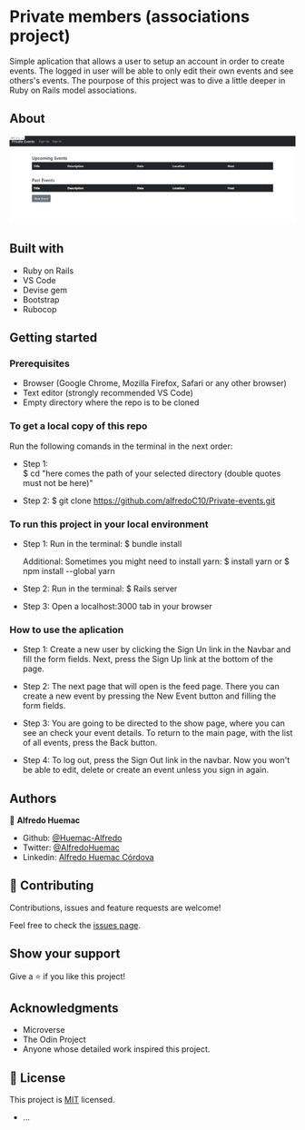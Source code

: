# Private members (associations project)
  Simple aplication that allows a user to setup an account in order to create events. The logged in user will be able to only edit their own events and see others's events. The pourpose of this project was to dive a little deeper in Ruby on Rails model associations. 
## About

![screenshot](https://github.com/alfredoC10/Private-events/blob/dev/sreenshot.PNG)

## Built with

- Ruby on Rails
- VS Code
- Devise gem
- Bootstrap
- Rubocop

## Getting started

### Prerequisites

- Browser (Google Chrome, Mozilla Firefox, Safari or any other browser)
- Text editor (strongly recommended VS Code)
- Empty directory where the repo is to be cloned

### To get a local copy of this repo

Run the following comands in the terminal in the next order:

- Step 1:  
  $ cd "here comes the path of your selected directory (double quotes must not be here)"

- Step 2:
  $ git clone https://github.com/alfredoC10/Private-events.git

### To run this project in your local environment

- Step 1:
  Run in the terminal:
  $ bundle install

  Additional:
  Sometimes you might need to install yarn:
  $ install yarn or
  $ npm install --global yarn

- Step 2:
  Run in the terminal:
  $ Rails server

- Step 3:
  Open a localhost:3000 tab in your browser

### How to use the aplication

- Step 1:
  Create a new user by clicking the Sign Un link in the Navbar and fill the form fields. Next, press the Sign Up link at the bottom of the page.

- Step 2:
  The next page that will open is the feed page. There you can create a new event by pressing the New Event button and filling the form fields.

- Step 3:
  You are going to be directed to the show page, where you can see an check your event details. To return to the main page, with the list of all events, press the Back button.

- Step 4:
  To log out, press the   Sign Out link in the navbar. Now you won't be able to edit, delete or create an event unless you sign in again.

## Authors

👤 **Alfredo Huemac**

- Github: [@Huemac-Alfredo](https://github.com/Huemac-Alfredo)
- Twitter: [@AlfredoHuemac](https://twitter.com/AlfredoHuemac)
- Linkedin: [Alfredo Huemac Córdova](https://https://www.linkedin.com/in/alfredo-huemac/)

## 🤝 Contributing

Contributions, issues and feature requests are welcome!

Feel free to check the [issues page](https://github.com/alfredoC10/Private-events/issues).

## Show your support

Give a ⭐️ if you like this project!

## Acknowledgments

- Microverse
- The Odin Project
- Anyone whose detailed work inspired this project.

## 📝 License

This project is [MIT](https://github.com/git/git-scm.com/blob/master/MIT-LICENSE.txt) licensed.

- ...